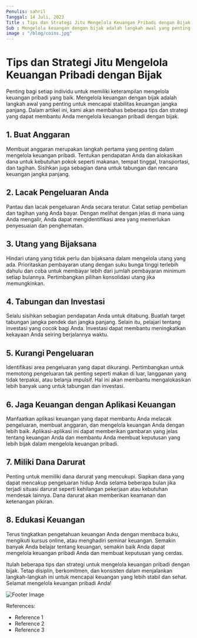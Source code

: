 ```yaml
---
Penulis: sahril 
Tanggal: 14 Juli, 2023
Title : Tips dan Strategi Jitu Mengelola Keuangan Pribadi dengan Bijak
Sub : Mengelola keuangan dengan bijak adalah langkah awal yang penting untuk mencapai stabilitas keuangan jangka panjang.
image : "/blog/coins.jpg"
---
```


# Tips dan Strategi Jitu Mengelola Keuangan Pribadi dengan Bijak

Penting bagi setiap individu untuk memiliki keterampilan mengelola keuangan pribadi yang baik. Mengelola keuangan dengan bijak adalah langkah awal yang penting untuk mencapai stabilitas keuangan jangka panjang. Dalam artikel ini, kami akan membahas beberapa tips dan strategi yang dapat membantu Anda mengelola keuangan pribadi dengan bijak.

## 1. Buat Anggaran

Membuat anggaran merupakan langkah pertama yang penting dalam mengelola keuangan pribadi. Tentukan pendapatan Anda dan alokasikan dana untuk kebutuhan pokok seperti makanan, tempat tinggal, transportasi, dan tagihan. Sisihkan juga sebagian dana untuk tabungan dan rencana keuangan jangka panjang.

## 2. Lacak Pengeluaran Anda

Pantau dan lacak pengeluaran Anda secara teratur. Catat setiap pembelian dan tagihan yang Anda bayar. Dengan melihat dengan jelas di mana uang Anda mengalir, Anda dapat mengidentifikasi area yang memerlukan penyesuaian dan penghematan.

## 3. Utang yang Bijaksana

Hindari utang yang tidak perlu dan bijaksana dalam mengelola utang yang ada. Prioritaskan pembayaran utang dengan suku bunga tinggi terlebih dahulu dan coba untuk membayar lebih dari jumlah pembayaran minimum setiap bulannya. Pertimbangkan pilihan konsolidasi utang jika memungkinkan.

## 4. Tabungan dan Investasi

Selalu sisihkan sebagian pendapatan Anda untuk ditabung. Buatlah target tabungan jangka pendek dan jangka panjang. Selain itu, pelajari tentang investasi yang cocok bagi Anda. Investasi dapat membantu meningkatkan kekayaan Anda seiring berjalannya waktu.

## 5. Kurangi Pengeluaran

Identifikasi area pengeluaran yang dapat dikurangi. Pertimbangkan untuk memotong pengeluaran tak penting seperti makan di luar, langganan yang tidak terpakai, atau belanja impulsif. Hal ini akan membantu mengalokasikan lebih banyak uang untuk tabungan dan investasi.

## 6. Jaga Keuangan dengan Aplikasi Keuangan

Manfaatkan aplikasi keuangan yang dapat membantu Anda melacak pengeluaran, membuat anggaran, dan mengelola keuangan Anda dengan lebih baik. Aplikasi-aplikasi ini dapat memberikan gambaran yang jelas tentang keuangan Anda dan membantu Anda membuat keputusan yang lebih bijak dalam mengelola keuangan pribadi.

## 7. Miliki Dana Darurat

Penting untuk memiliki dana darurat yang mencukupi. Siapkan dana yang dapat mencakup pengeluaran hidup Anda selama beberapa bulan jika terjadi situasi darurat seperti kehilangan pekerjaan atau kebutuhan mendesak lainnya. Dana darurat akan memberikan keamanan dan ketenangan pikiran.

## 8. Edukasi Keuangan

Terus tingkatkan pengetahuan keuangan Anda dengan membaca buku, mengikuti kursus online, atau menghadiri seminar keuangan. Semakin banyak Anda belajar tentang keuangan, semakin baik Anda dapat mengelola keuangan pribadi Anda dan membuat keputusan yang cerdas.

Itulah beberapa tips dan strategi untuk mengelola keuangan pribadi dengan bijak. Tetap disiplin, berkomitmen, dan konsisten dalam menjalankan langkah-langkah ini untuk mencapai keuangan yang lebih stabil dan sehat. Selamat mengelola keuangan pribadi Anda!

![Footer Image](footer-image-link)

References:
- Reference 1
- Reference 2
- Reference 3